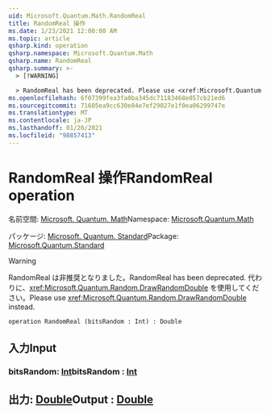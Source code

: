 ```yaml
---
uid: Microsoft.Quantum.Math.RandomReal
title: RandomReal 操作
ms.date: 1/23/2021 12:00:00 AM
ms.topic: article
qsharp.kind: operation
qsharp.namespace: Microsoft.Quantum.Math
qsharp.name: RandomReal
qsharp.summary: >-
  > [!WARNING]

  > RandomReal has been deprecated. Please use <xref:Microsoft.Quantum.Random.DrawRandomDouble> instead.
ms.openlocfilehash: 6f07399fea3fa0ba345dc71183468e057cb21ed6
ms.sourcegitcommit: 71605ea9cc630e84e7ef29027e1f0ea06299747e
ms.translationtype: MT
ms.contentlocale: ja-JP
ms.lasthandoff: 01/26/2021
ms.locfileid: "98857413"
---
```

# <a name="randomreal-operation"></a><span data-ttu-id="44a89-102">RandomReal 操作</span><span class="sxs-lookup"><span data-stu-id="44a89-102">RandomReal operation</span></span>

<span data-ttu-id="44a89-103">名前空間: [Microsoft. Quantum. Math](xref:Microsoft.Quantum.Math)</span><span class="sxs-lookup"><span data-stu-id="44a89-103">Namespace: [Microsoft.Quantum.Math](xref:Microsoft.Quantum.Math)</span></span>

<span data-ttu-id="44a89-104">パッケージ: [Microsoft. Quantum. Standard](https://nuget.org/packages/Microsoft.Quantum.Standard)</span><span class="sxs-lookup"><span data-stu-id="44a89-104">Package: [Microsoft.Quantum.Standard](https://nuget.org/packages/Microsoft.Quantum.Standard)</span></span>


> [!WARNING]
> <span data-ttu-id="44a89-105">RandomReal は非推奨となりました。</span><span class="sxs-lookup"><span data-stu-id="44a89-105">RandomReal has been deprecated.</span></span> <span data-ttu-id="44a89-106">代わりに、<xref:Microsoft.Quantum.Random.DrawRandomDouble> を使用してください。</span><span class="sxs-lookup"><span data-stu-id="44a89-106">Please use <xref:Microsoft.Quantum.Random.DrawRandomDouble> instead.</span></span>



```qsharp
operation RandomReal (bitsRandom : Int) : Double
```


## <a name="input"></a><span data-ttu-id="44a89-107">入力</span><span class="sxs-lookup"><span data-stu-id="44a89-107">Input</span></span>

### <a name="bitsrandom--int"></a><span data-ttu-id="44a89-108">bitsRandom: [Int](xref:microsoft.quantum.lang-ref.int)</span><span class="sxs-lookup"><span data-stu-id="44a89-108">bitsRandom : [Int](xref:microsoft.quantum.lang-ref.int)</span></span>





## <a name="output--double"></a><span data-ttu-id="44a89-109">出力: [Double](xref:microsoft.quantum.lang-ref.double)</span><span class="sxs-lookup"><span data-stu-id="44a89-109">Output : [Double](xref:microsoft.quantum.lang-ref.double)</span></span>

